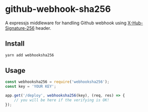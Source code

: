 # github-webhook-sha256

A expressjs middleware for handling Github webhook using [X-Hub-Signature-256](https://docs.github.com/en/developers/webhooks-and-events/securing-your-webhooks) header.

## Install

```sh
yarn add webhooksha256
```

## Usage

```js
const webhooksha256 = require('webhooksha256');
const key = 'YOUR KEY';

app.get('/deploy', webhooksha256(key), (req, res) => {
    // you will be here if the verifying is OK!
});
```